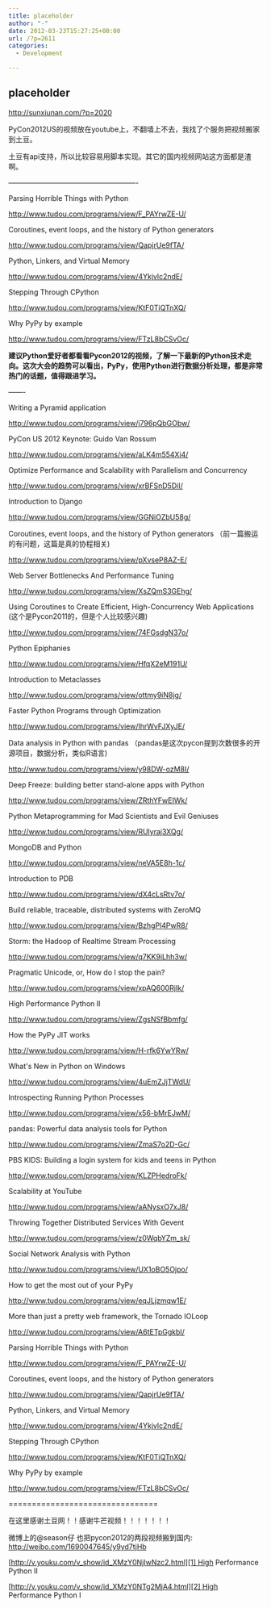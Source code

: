 ```yaml
---
title: placeholder
author: "-"
date: 2012-03-23T15:27:25+00:00
url: /?p=2611
categories:
  - Development

---
```

## placeholder
<http://sunxiunan.com/?p=2020>

PyCon2012US的视频放在youtube上，不翻墙上不去，我找了个服务把视频搬家到土豆。

土豆有api支持，所以比较容易用脚本实现。其它的国内视频网站这方面都是渣啊。

——————————————————-

Parsing Horrible Things with Python

<http://www.tudou.com/programs/view/F_PAYrwZE-U/>

Coroutines, event loops, and the history of Python generators

<http://www.tudou.com/programs/view/QapjrUe9fTA/>

Python, Linkers, and Virtual Memory

<http://www.tudou.com/programs/view/4Ykjvlc2ndE/>

Stepping Through CPython

<http://www.tudou.com/programs/view/KtF0TiQTnXQ/>

Why PyPy by example

<http://www.tudou.com/programs/view/FTzL8bCSvOc/>

**建议Python爱好者都看看Pycon2012的视频，了解一下最新的Python技术走向。这次大会的趋势可以看出，PyPy，使用Python进行数据分析处理，都是非常热门的话题，值得跟进学习。**

——-

Writing a Pyramid application

<http://www.tudou.com/programs/view/j796pQbGObw/>

PyCon US 2012 Keynote: Guido Van Rossum

<http://www.tudou.com/programs/view/aLK4m554Xi4/>

Optimize Performance and Scalability with Parallelism and Concurrency

<http://www.tudou.com/programs/view/xrBFSnD5DiI/>

Introduction to Django

<http://www.tudou.com/programs/view/GGNiOZbU58g/>

Coroutines, event loops, and the history of Python generators （前一篇搬运的有问题，这篇是真的协程相关) 

<http://www.tudou.com/programs/view/pXvseP8AZ-E/>

Web Server Bottlenecks And Performance Tuning

<http://www.tudou.com/programs/view/XsZQmS3GEhg/>

Using Coroutines to Create Efficient, High-Concurrency Web Applications (这个是Pycon2011的，但是个人比较感兴趣) 

<http://www.tudou.com/programs/view/74FGsdgN37o/>

Python Epiphanies

<http://www.tudou.com/programs/view/HfqX2eM191U/>

Introduction to Metaclasses

<http://www.tudou.com/programs/view/ottmy9iN8jg/>

Faster Python Programs through Optimization

<http://www.tudou.com/programs/view/IhrWvFJXyJE/>

Data analysis in Python with pandas （pandas是这次pycon提到次数很多的开源项目，数据分析，类似R语言) 

<http://www.tudou.com/programs/view/y98DW-ozM8I/>

Deep Freeze: building better stand-alone apps with Python

<http://www.tudou.com/programs/view/ZRthYFwEIWk/>

Python Metaprogramming for Mad Scientists and Evil Geniuses

<http://www.tudou.com/programs/view/RUlyraj3XQg/>

MongoDB and Python

<http://www.tudou.com/programs/view/neVA5E8h-1c/>

Introduction to PDB

<http://www.tudou.com/programs/view/dX4cLsRtv7o/>

Build reliable, traceable, distributed systems with ZeroMQ

<http://www.tudou.com/programs/view/BzhgPl4PwR8/>

Storm: the Hadoop of Realtime Stream Processing

<http://www.tudou.com/programs/view/q7KK9iLhh3w/>

Pragmatic Unicode, or, How do I stop the pain?

<http://www.tudou.com/programs/view/xpAQ600RjIk/>

High Performance Python II

<http://www.tudou.com/programs/view/ZgsNSfBbmfg/>

How the PyPy JIT works

<http://www.tudou.com/programs/view/H-rfk6YwYRw/>

What's New in Python on Windows

<http://www.tudou.com/programs/view/4uEmZJjTWdU/>

Introspecting Running Python Processes

<http://www.tudou.com/programs/view/x56-bMrEJwM/>

pandas: Powerful data analysis tools for Python

<http://www.tudou.com/programs/view/ZmaS7o2D-Gc/>

PBS KIDS: Building a login system for kids and teens in Python

<http://www.tudou.com/programs/view/KLZPHedroFk/>

Scalability at YouTube

<http://www.tudou.com/programs/view/aANysxO7xJ8/>

Throwing Together Distributed Services With Gevent

<http://www.tudou.com/programs/view/z0WqbYZm_sk/>

Social Network Analysis with Python

<http://www.tudou.com/programs/view/UX1oBO5Ojpo/>

How to get the most out of your PyPy

<http://www.tudou.com/programs/view/eqJLjzmqw1E/>

More than just a pretty web framework, the Tornado IOLoop

<http://www.tudou.com/programs/view/A6tETpGgkbI/>

Parsing Horrible Things with Python

<http://www.tudou.com/programs/view/F_PAYrwZE-U/>

Coroutines, event loops, and the history of Python generators

<http://www.tudou.com/programs/view/QapjrUe9fTA/>

Python, Linkers, and Virtual Memory

<http://www.tudou.com/programs/view/4Ykjvlc2ndE/>

Stepping Through CPython

<http://www.tudou.com/programs/view/KtF0TiQTnXQ/>

Why PyPy by example

<http://www.tudou.com/programs/view/FTzL8bCSvOc/>

================================

在这里感谢土豆网！！感谢牛芒视频！！！！！！！

微博上的@season仔 也把pycon2012的两段视频搬到国内: http://weibo.com/1690047645/y9yd7tjHb

[http://v.youku.com/v_show/id_XMzY0NjIwNzc2.html][1] High Performance Python II

[http://v.youku.com/v_show/id_XMzY0NTg2MjA4.html][2] High Performance Python I

 [1]: http://v.youku.com/v_show/id_XMzY0NjIwNzc2.html
 [2]: http://v.youku.com/v_show/id_XMzY0NTg2MjA4.html